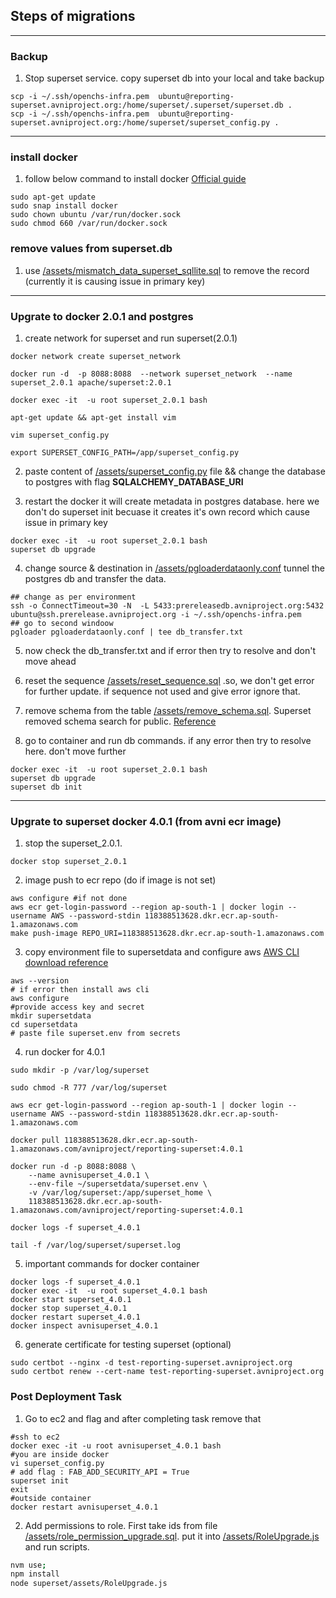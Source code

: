 ## Steps of migrations

---

### Backup

1. Stop superset service. copy superset db into your local and take backup

```shell
scp -i ~/.ssh/openchs-infra.pem  ubuntu@reporting-superset.avniproject.org:/home/superset/.superset/superset.db .
scp -i ~/.ssh/openchs-infra.pem  ubuntu@reporting-superset.avniproject.org:/home/superset/superset_config.py . 
```
---


### install docker
1. follow below command to install docker [Official guide](https://docs.docker.com/desktop/install/ubuntu/)
```shell
sudo apt-get update
sudo snap install docker
sudo chown ubuntu /var/run/docker.sock
sudo chmod 660 /var/run/docker.sock
```



### remove values from superset.db

1. use [/assets/mismatch_data_superset_sqllite.sql](https://github.com/avniproject/avni-infra/blob/master/reportingSystem/superset/assets/mismatch_data_superset_sqllite.sql) to remove the record (currently it is causing issue in primary key)


---
### Upgrate to docker 2.0.1 and postgres

1. create network for superset and run superset(2.0.1)  
```shell
docker network create superset_network

docker run -d  -p 8088:8088  --network superset_network  --name superset_2.0.1 apache/superset:2.0.1

docker exec -it  -u root superset_2.0.1 bash

apt-get update && apt-get install vim

vim superset_config.py

export SUPERSET_CONFIG_PATH=/app/superset_config.py
```

2. paste content of [/assets/superset_config.py](https://github.com/avniproject/avni-infra/blob/master/reportingSystem/superset/assets/superset_config.py) file && change the database to postgres with flag **SQLALCHEMY_DATABASE_URI**

3. restart the docker it will create metadata in postgres database. here we don't do superset init becuase it creates it's own record which cause issue in primary key
```shell
docker exec -it  -u root superset_2.0.1 bash
superset db upgrade
```

4. change source & destination in [/assets/pgloaderdataonly.conf](https://github.com/avniproject/avni-infra/blob/master/reportingSystem/superset/assets/pgloaderdataonly.conf) tunnel the postgres db and transfer the data.
```shell
## change as per environment
ssh -o ConnectTimeout=30 -N  -L 5433:prereleasedb.avniproject.org:5432 ubuntu@ssh.prerelease.avniproject.org -i ~/.ssh/openchs-infra.pem
## go to second windoow
pgloader pgloaderdataonly.conf | tee db_transfer.txt
```

5. now check the db_transfer.txt and if error then try to resolve and don't move ahead


6. reset the sequence [/assets/reset_sequence.sql](https://github.com/avniproject/avni-infra/blob/master/reportingSystem/superset/assets/reset_sequence.sql) .so, we don't get error for further update. if sequence not used and give error ignore that.

7. remove schema from the table [/assets/remove_schema.sql](https://github.com/avniproject/avni-infra/blob/master/reportingSystem/superset/assets/remove_schema.sql). 
Superset removed schema search for public. [Reference](https://github.com/apache/superset/blob/4.0.2/superset/db_engine_specs/postgres.py#L256)

8. go to container and run db commands. if any error then try to resolve here. don't move further
```shell
docker exec -it  -u root superset_2.0.1 bash
superset db upgrade
superset db init
```

---
### Upgrate to superset docker 4.0.1 (from avni ecr image)


1. stop the superset_2.0.1. 
```shell
docker stop superset_2.0.1
```

2. image push to ecr repo (do if image is not set)
```shell
aws configure #if not done
aws ecr get-login-password --region ap-south-1 | docker login --username AWS --password-stdin 118388513628.dkr.ecr.ap-south-1.amazonaws.com
make push-image REPO_URI=118388513628.dkr.ecr.ap-south-1.amazonaws.com
```

3. copy environment file to supersetdata and configure aws [AWS CLI download reference](https://docs.aws.amazon.com/cli/latest/userguide/getting-started-install.html)
```shell
aws --version
# if error then install aws cli
aws configure
#provide access key and secret
mkdir supersetdata
cd supersetdata
# paste file superset.env from secrets
```

4. run docker for 4.0.1
```shell
sudo mkdir -p /var/log/superset

sudo chmod -R 777 /var/log/superset

aws ecr get-login-password --region ap-south-1 | docker login --username AWS --password-stdin 118388513628.dkr.ecr.ap-south-1.amazonaws.com

docker pull 118388513628.dkr.ecr.ap-south-1.amazonaws.com/avniproject/reporting-superset:4.0.1

docker run -d -p 8088:8088 \
    --name avnisuperset_4.0.1 \
    --env-file ~/supersetdata/superset.env \
    -v /var/log/superset:/app/superset_home \
    118388513628.dkr.ecr.ap-south-1.amazonaws.com/avniproject/reporting-superset:4.0.1
    
docker logs -f superset_4.0.1

tail -f /var/log/superset/superset.log  
```

5. important commands for docker container
```shell
docker logs -f superset_4.0.1
docker exec -it  -u root superset_4.0.1 bash
docker start superset_4.0.1
docker stop superset_4.0.1
docker restart superset_4.0.1
docker inspect avnisuperset_4.0.1
```

6. generate certificate for testing superset (optional)
```shell
sudo certbot --nginx -d test-reporting-superset.avniproject.org
sudo certbot renew --cert-name test-reporting-superset.avniproject.org 
```



### Post Deployment Task
1. Go to ec2 and flag and after completing task remove that
```shell
#ssh to ec2
docker exec -it -u root avnisuperset_4.0.1 bash
#you are inside docker
vi superset_config.py
# add flag : FAB_ADD_SECURITY_API = True
superset init
exit
#outside container
docker restart avnisuperset_4.0.1
```

2. Add permissions to role. First take ids from file [/assets/role_permission_upgrade.sql](https://github.com/avniproject/avni-infra/blob/superset/reportingSystem/superset/assets/role_permission_upgrade.sql). put it into [/assets/RoleUpgrade.js](https://github.com/avniproject/avni-infra/blob/superset/reportingSystem/superset/assets/RoleUpgrade.js)
and run scripts.

```bash
nvm use;
npm install
node superset/assets/RoleUpgrade.js
```

